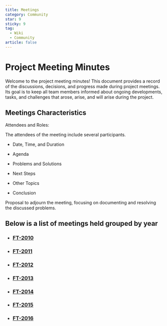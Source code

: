 ```yaml
---
title: Meetings
category: Community
star: 9
sticky: 9
tag:
  - Wiki
  - Community
article: false
---
```


# Project Meeting Minutes

Welcome to the project meeting minutes! This document provides a record of the discussions, decisions, and progress made during project meetings. Its goal is to keep all team members informed about ongoing developments, tasks, and challenges that arose, arise, and will arise during the project.

## Meetings Characteristics

Attendees and Roles:

The attendees of the meeting include several participants.

- Date, Time, and Duration

- Agenda

- Problems and Solutions

- Next Steps

- Other Topics

- Conclusion

Proposal to adjourn the meeting, focusing on documenting and resolving the discussed problems.

## Below is a list of meetings held grouped by year

- ### [FT-2010](FT-2010/README.md)

- ### [FT-2011](FT-2011/README.md)

- ### [FT-2012](FT-2012/README.md)

- ### [FT-2013](FT-2013/README.md)

- ### [FT-2014](FT-2014/README.md)

- ### [FT-2015](FT-2015/README.md)

- ### [FT-2016](FT-2016/README.md)